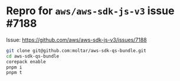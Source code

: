 # Repro for `aws/aws-sdk-js-v3` issue #7188

Issue: <https://github.com/aws/aws-sdk-js-v3/issues/7188>

```sh
git clone git@github.com:moltar/aws-sdk-qs-bundle.git
cd aws-sdk-qs-bundle
corepack enable
pnpm i
pnpm t
```
